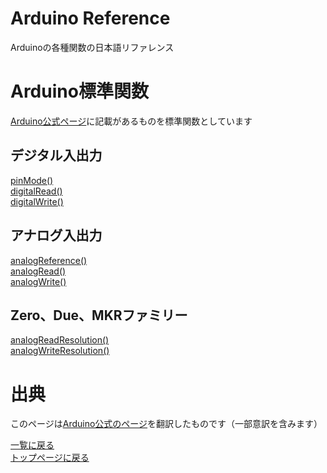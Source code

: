 # Arduino Reference

Arduinoの各種関数の日本語リファレンス

# Arduino標準関数

[Arduino公式ページ](https://www.arduino.cc/reference/en/)に記載があるものを標準関数としています

## **デジタル入出力**

[pinMode()](./digital-io/pinMode)  
[digitalRead()](./digital-io/digitalRead)  
[digitalWrite()](./digital-io/digitalWrite)

## **アナログ入出力**

[analogReference()](./analog-io/analogReference)  
[analogRead()](./analog-io/analogRead)  
[analogWrite()](./analog-io/analogWrite)

## **Zero、Due、MKRファミリー**

[analogReadResolution()](./zero-due-mkr/analogReadResolution)  
[analogWriteResolution()](./zero-due-mkr/analogWriteResolution)

# 出典

このページは[Arduino公式のページ](https://arduino.cc/reference/en/)を翻訳したものです（一部意訳を含みます）

[一覧に戻る](http://pages.nchlab.net/Arduino/ref/)  
[トップページに戻る](http://pages.nchlab.net/)
